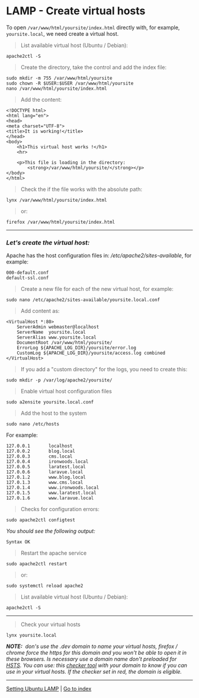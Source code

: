 # LAMP - Create virtual hosts

To open `/var/www/html/yoursite/index.html` directly with,
for example, `yoursite.local`, we need create a virtual host.

> List available virtual host (Ubuntu / Debian):

    apache2ctl -S

> Create the directory, take the control and add the index file:

    sudo mkdir -m 755 /var/www/html/yoursite
    sudo chown -R $USER:$USER /var/www/html/yoursite
    nano /var/www/html/yoursite/index.html

> Add the content:

    <!DOCTYPE html>
    <html lang="en">
    <head>
    <meta charset="UTF-8">
    <title>It is working!</title>
    </head>
    <body>
        <h1>This virtual host works !</h1>
        <hr>

        <p>This file is loading in the directory:
            <strong>/var/www/html/yoursite/</strong></p>
    </body>
    </html>


> Check the if the file works with the absolute path:

    lynx /var/www/html/yoursite/index.html

> or:

    firefox /var/www/html/yoursite/index.html


***

### *Let's create the virtual host:*


Apache has the host configuration files in: */etc/apache2/sites-available*,
for example:

    000-default.conf
    default-ssl.conf


> Create a new file for each of the new virtual host, for example:

    sudo nano /etc/apache2/sites-available/yoursite.local.conf


> Add content as:

    <VirtualHost *:80>
        ServerAdmin webmaster@localhost
        ServerName  yoursite.local
        ServerAlias www.yoursite.local
        DocumentRoot /var/www/html/yoursite/
        ErrorLog ${APACHE_LOG_DIR}/yoursite/error.log
        CustomLog ${APACHE_LOG_DIR}/yoursite/access.log combined
    </VirtualHost>


> If you add a "custom directory" for the logs, you need to create this:

    sudo mkdir -p /var/log/apache2/yoursite/


> Enable virtual host configuration files

    sudo a2ensite yoursite.local.conf


> Add the host to the system

    sudo nano /etc/hosts

For example:

    127.0.0.1       localhost
    127.0.0.2       blog.local
    127.0.0.3       cms.local
    127.0.0.4       ironwoods.local
    127.0.0.5       laratest.local
    127.0.0.6       laravue.local
    127.0.1.2       www.blog.local
    127.0.1.3       www.cms.local
    127.0.1.4       www.ironwoods.local
    127.0.1.5       www.laratest.local
    127.0.1.6       www.laravue.local


> Checks for configuration errors:

    sudo apache2ctl configtest


*You should see the following output:*

    Syntax OK


> Restart the apache service

    sudo apache2ctl restart

> or:

    sudo systemctl reload apache2

> List available virtual host (Ubuntu / Debian):

    apache2ctl -S


***

> Check your virtual hosts

    lynx yoursite.local


***NOTE:**&nbsp; don's use the .dev domain to name your virtual hosts, firefox / chrome force
the https for this domain and you won't be able to open it in these browsers.
Is necessary use a domain name don't preloaded for [HSTS](https://en.wikipedia.org/wiki/HTTP_Strict_Transport_Security).
You can use: this [checker tool](https://hstspreload.org/) with your domain
to know if you can use in your virtual hosts. If the checker set in red,
the domain is eligible.*


***

[Setting Ubuntu LAMP](./lamp-settings.md)
|
[Go to index](../../README.md)
